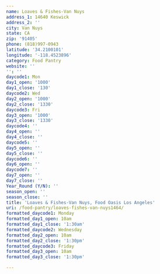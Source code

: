```yaml
---
name: Loaves & Fishes-Van Nuys
address_1: 14640 Keswick
address_2: ''
city: Van Nuys
state: CA
zip: '91405'
phone: (818)997-0943
latitude: '34.2100101'
longitude: '-118.4523896'
category: Food Pantry
website: ''
'': ''
daycode1: Mon
day1_open: '1000'
day1_close: '130'
daycode2: Wed
day2_open: '1000'
day2_close: '1330'
daycode3: Fri
day3_open: '1000'
day3_close: '1330'
daycode4: ''
day4_open: ''
day4_close: ''
daycode5: ''
day5_open: ''
day5_close: ''
daycode6: ''
day6_open: ''
daycode7: ''
day7_open: ''
day7_close: ''
Year_Round (Y/N): ''
season_open: ''
season_close: ''
title: 'Loaves & Fishes-Van Nuys, Food Oasis Los Angeles'
uri: /food-pantry/loaves-fishes-van-nuys1464/
formatted_daycode1: Monday
formatted_day1_open: 10am
formatted_day1_close: '1:30am'
formatted_daycode2: Wednesday
formatted_day2_open: 10am
formatted_day2_close: '1:30pm'
formatted_daycode3: Friday
formatted_day3_open: 10am
formatted_day3_close: '1:30pm'

---
```

